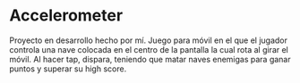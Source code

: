 # Accelerometer
Proyecto en desarrollo hecho por mí. Juego para móvil en el que el jugador controla una nave colocada en el centro de la pantalla la cual rota al girar el móvil. Al hacer tap, dispara, teniendo que matar naves enemigas para ganar puntos y superar su high score.
